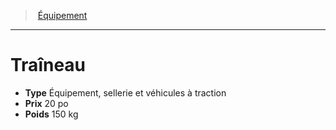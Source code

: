 ﻿---
!Equipment
Type: Équipement, sellerie et véhicules à traction
Price: 20 po
Weight: 150 kg
Id: equipment_hd.md#traîneau
ParentLink: equipment_hd.md#Équipement
Name: Traîneau
ParentName: Équipement
NameLevel: 1
---
> [Équipement](hd_equipment.md)

---

# Traîneau

- **Type** Équipement, sellerie et véhicules à traction
- **Prix** 20 po
- **Poids** 150 kg

